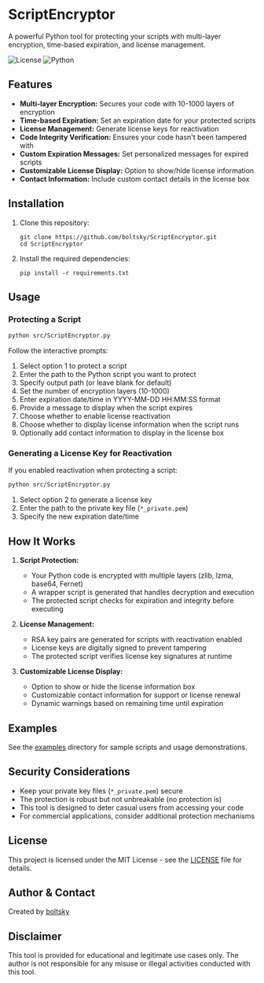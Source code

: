 # ScriptEncryptor

A powerful Python tool for protecting your scripts with multi-layer encryption, time-based expiration, and license management.

![License](https://img.shields.io/badge/license-MIT-blue.svg)
![Python](https://img.shields.io/badge/python-3.6%2B-blue.svg)

## Features

- **Multi-layer Encryption:** Secures your code with 10-1000 layers of encryption
- **Time-based Expiration:** Set an expiration date for your protected scripts
- **License Management:** Generate license keys for reactivation
- **Code Integrity Verification:** Ensures your code hasn't been tampered with
- **Custom Expiration Messages:** Set personalized messages for expired scripts
- **Customizable License Display:** Option to show/hide license information
- **Contact Information:** Include custom contact details in the license box

## Installation

1. Clone this repository:
   ```
   git clone https://github.com/boltsky/ScriptEncryptor.git
   cd ScriptEncryptor
   ```

2. Install the required dependencies:
   ```
   pip install -r requirements.txt
   ```

## Usage

### Protecting a Script

```bash
python src/ScriptEncryptor.py
```

Follow the interactive prompts:
1. Select option 1 to protect a script
2. Enter the path to the Python script you want to protect
3. Specify output path (or leave blank for default)
4. Set the number of encryption layers (10-1000)
5. Enter expiration date/time in YYYY-MM-DD HH:MM:SS format
6. Provide a message to display when the script expires
7. Choose whether to enable license reactivation
8. Choose whether to display license information when the script runs
9. Optionally add contact information to display in the license box

### Generating a License Key for Reactivation

If you enabled reactivation when protecting a script:

```bash
python src/ScriptEncryptor.py
```

1. Select option 2 to generate a license key
2. Enter the path to the private key file (`*_private.pem`)
3. Specify the new expiration date/time

## How It Works

1. **Script Protection:**
   - Your Python code is encrypted with multiple layers (zlib, lzma, base64, Fernet)
   - A wrapper script is generated that handles decryption and execution
   - The protected script checks for expiration and integrity before executing
   
2. **License Management:**
   - RSA key pairs are generated for scripts with reactivation enabled
   - License keys are digitally signed to prevent tampering
   - The protected script verifies license key signatures at runtime

3. **Customizable License Display:**
   - Option to show or hide the license information box
   - Customizable contact information for support or license renewal
   - Dynamic warnings based on remaining time until expiration

## Examples

See the [examples](./examples/) directory for sample scripts and usage demonstrations.

## Security Considerations

- Keep your private key files (`*_private.pem`) secure
- The protection is robust but not unbreakable (no protection is)
- This tool is designed to deter casual users from accessing your code
- For commercial applications, consider additional protection mechanisms

## License

This project is licensed under the MIT License - see the [LICENSE](LICENSE) file for details.

## Author & Contact

Created by [boltsky](https://github.com/boltsky)

## Disclaimer

This tool is provided for educational and legitimate use cases only. The author is not responsible for any misuse or illegal activities conducted with this tool.

